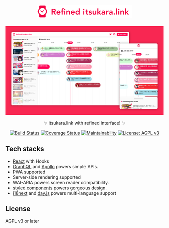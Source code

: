 <h1 align="center">
  <img src="https://raw.githubusercontent.com/neet/refined-itsukara-link/master/packages/arts/static/logo-large.png" alt="Refined itsukara.link" width="300px"/>
</h1>

<img src="https://raw.githubusercontent.com/neet/refined-itsukara-link/master/packages/arts/static/screenshot.png" alt="Screenshot">

<p align="center">✨ itsukara.link with refined interface! ✨</p>

<p align="center">
  <a href="https://travis-ci.com/neet/refined-itsukara-link"><img src="https://travis-ci.com/neet/refined-itsukara-link.svg?branch=master" alt="Build Status" /></a>
  <a href="https://coveralls.io/github/neet/refined-itsukara-link?branch=master"><img src="https://coveralls.io/repos/github/neet/refined-itsukara-link/badge.svg?branch=master" alt="Coverage Status" /></a>
  <a href="https://codeclimate.com/github/neet/refined-itsukara-link/maintainability"><img src="https://api.codeclimate.com/v1/badges/cb0ea5f83783975442db/maintainability" alt="Maintainability" /></a>
  <a href="https://www.gnu.org/licenses/agpl-3.0"><img src="https://img.shields.io/badge/License-AGPL%20v3-blue.svg" alt="License: AGPL v3" /></a>
</p>


## Tech stacks
- [React](https://github.com/facebook/react) with Hooks
- [GraphQL](https://github.com/graphql/graphql-js) and [Apollo](https://github.com/apollographql/apollo-server) powers simple APIs.
- PWA supported
- Server-side rendering supported
- WAI-ARIA powers screen reader compatibility.
- [styled components](https://github.com/styled-components/styled-components) powers gorgeous design.
- [i18next](https://github.com/i18next/i18next) and [day.js](https://github.com/iamkun/dayjs) powers multi-language support

## License
AGPL v3 or later
